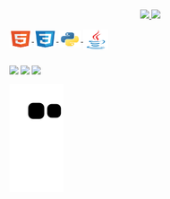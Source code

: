 ###

<div align="center">
  <a href="https://github.com/Evellyn-Pereira">
  <img height="180em" src="https://github-readme-stats.vercel.app/api?username=Evellyn-Pereira&show_icons=true&theme=dracula&include_all_commits=true&count_private=true"/>
  <img height="180em" src="https://github-readme-stats.vercel.app/api/top-langs/?username=Evellyn-Pereira&layout=compact&langs_count=7&theme=dracula"/>
</div>
<div style="display: inline_block"><br>
  <img align="center" alt="Evy-HTML" height="30" width="40" src="https://raw.githubusercontent.com/devicons/devicon/master/icons/html5/html5-original.svg">
  <img align="center" alt="Evy-CSS" height="30" width="40" src="https://raw.githubusercontent.com/devicons/devicon/master/icons/css3/css3-original.svg">
  <img align="center" alt="Evy-Python" height="30" width="40" src="https://raw.githubusercontent.com/devicons/devicon/master/icons/python/python-original.svg">
  <img align="center" alt="Evy-Java" height="35" width="45" src= "https://raw.githubusercontent.com/devicons/devicon/master/icons/java/java-original.svg">
</div>
  
  ##
 
<div> 
 <a href="https://discord.gg/ErNmqYQh" target="_blank"><img src="https://img.shields.io/badge/Discord- blue?style=for-the-badge&logo=discord&logoColor=white" target="_blank"></a> 
  <a href = "mailto:evellyn.pleal@gmail.com"><img src="https://img.shields.io/badge/-Gmail-%23333?style=for-the-badge&logo=gmail&logoColor=white" target="_blank"></a>
  <a href="https://www.linkedin.com/in/evellyn-pereira-9a58b3193/" target="_blank"><img src="https://img.shields.io/badge/-LinkedIn-%230077B5?style=for-the-badge&logo=linkedin&logoColor=white" target="_blank"></a> 
 
  ![Snake animation](https://github.com/Evellyn-Pereira/Evellyn-Pereira/blob/output/github-contribution-grid-snake.svg)
 
</div>
